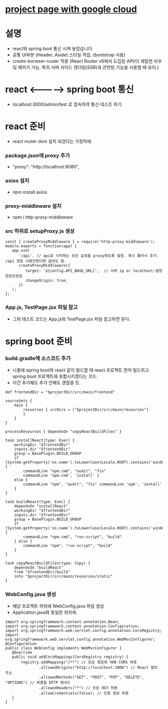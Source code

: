 # [project page with google cloud](http://35.216.4.178:3002/)

# 설명
- react와 spring boot 통신 시켜 놓았습니다.
- 공통 UI부분 (Header, Aside) 스타일 작업. (bootstrap 사용)
- create-borwser-router 적용 (React Router v6에서 도입된 API/더 세밀한 라우팅 제어가 가능, 특히 서버 사이드 렌더링(SSR)과 관련된 기능을 사용할 때 유리.)

# react <-----> spring boot 통신
- localhost:3000/admin/test 로 접속하여 통신 테스트 하기.

# react 준비
- react router dom 설치 되었다는 가정하에

### package.json에 proxy 추가
- "proxy": "http://localhost:8080",

### axios 설치
- npm install axios

### proxy-middleware 설치
- npm i http-proxy-middleware

### src 하위로 setupProxy.js 생성
```
const { createProxyMiddleware } = require('http-proxy-middleware');
module.exports = function(app) {
   app.use(
      '/api', // api로 시작하는 모든 요청을 proxy하도록 설정. 혹시 몰라서 추가. /api 경로 사용안한다면 없어도 됨.
      createProxyMiddleware({
         target: `${config.API_BASE_URL}`,	// 서버 ip or localhost:설정한포트번호
         changeOrigin: true,
      })
   );
};
```
### App.js, TestPage.jsx 파일 참고
- 그외 테스트 코드는 App.js와 TestPage.jsx 파일 참고하면 된다.

# spring boot 준비

### build.gradle에 소스코드 추가
- 나중에 spring boot와 react 같이 빌드할 때 react 프로젝트 먼저 빌드하고 spring boot 프로젝트에 포함시키겠다는 코드.
- 이건 추가해도 추가 안해도 괜찮을 듯.
```
def frontendDir = "$projectDir/src/main/frontend"

sourceSets {
	main {
		resources { srcDirs = ["$projectDir/src/main/resources"]
		}
	}
}

processResources { dependsOn "copyReactBuildFiles" }

task installReact(type: Exec) {
	workingDir "$frontendDir"
	inputs.dir "$frontendDir"
	group = BasePlugin.BUILD_GROUP
	if (System.getProperty('os.name').toLowerCase(Locale.ROOT).contains('windows')) {
		commandLine "npm.cmd", "audit", "fix"
		commandLine 'npm.cmd', 'install' }
	else {
		commandLine "npm", "audit", "fix" commandLine 'npm', 'install'
	}
}

task buildReact(type: Exec) {
	dependsOn "installReact"
	workingDir "$frontendDir"
	inputs.dir "$frontendDir"
	group = BasePlugin.BUILD_GROUP
	if (System.getProperty('os.name').toLowerCase(Locale.ROOT).contains('windows')) {
		commandLine "npm.cmd", "run-script", "build"
	} else {
		commandLine "npm", "run-script", "build"
	}
}

task copyReactBuildFiles(type: Copy) {
	dependsOn "buildReact"
	from "$frontendDir/build"
	into "$projectDir/src/main/resources/static"
}
```

### WebConfig.java 생성
- 해당 프로젝트 하위에 WebConfig.java 파일 생성
- Application.java와 동일한 위치에.
```
import org.springframework.context.annotation.Bean;
import org.springframework.context.annotation.Configuration;
import org.springframework.web.servlet.config.annotation.CorsRegistry;
import org.springframework.web.servlet.config.annotation.WebMvcConfigurer;
@Configuration
public class WebConfig implements WebMvcConfigurer {
   @Override
   public void addCorsMappings(CorsRegistry registry) {
       registry.addMapping("/**") // 모든 경로에 대해 CORS 허용
               .allowedOrigins("http://localhost:3000") // React 앱의 주소
               .allowedMethods("GET", "POST", "PUT", "DELETE", "OPTIONS") // 허용할 HTTP 메서드
               .allowedHeaders("*") // 모든 헤더 허용
               .allowCredentials(false); // 인증 정보 허용
   }
}
```
